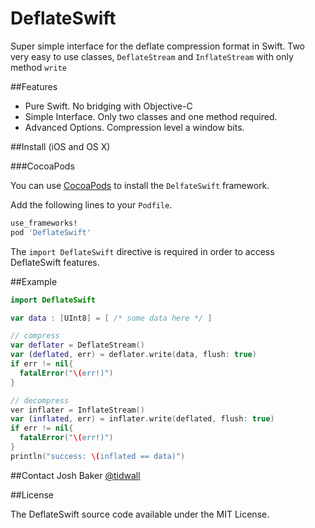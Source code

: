# DeflateSwift
Super simple interface for the deflate compression format in Swift. Two very easy to use classes, `DeflateStream` and `InflateStream` with only method `write`

##Features

- Pure Swift. No bridging with Objective-C
- Simple Interface. Only two classes and one method required.
- Advanced Options. Compression level a window bits.

##Install (iOS and OS X)

###CocoaPods

You can use [CocoaPods](http://cocoapods.org/?q=DeflateSwift) to install the `DelfateSwift` framework.

Add the following lines to your `Podfile`.

```ruby
use_frameworks!
pod 'DeflateSwift'
```

The `import DeflateSwift` directive is required in order to access DeflateSwift features.

##Example

```swift
import DeflateSwift

var data : [UInt8] = [ /* some data here */ ]

// compress
var deflater = DeflateStream()
var (deflated, err) = deflater.write(data, flush: true)
if err != nil{
  fatalError("\(err!)")
}

// decompress
ver inflater = InflateStream()
var (inflated, err) = inflater.write(deflated, flush: true)
if err != nil{
  fatalError("\(err!)")
}
println("success: \(inflated == data)")
```

##Contact
Josh Baker [@tidwall](http://twitter.com/tidwall)

##License

The DeflateSwift source code available under the MIT License.
